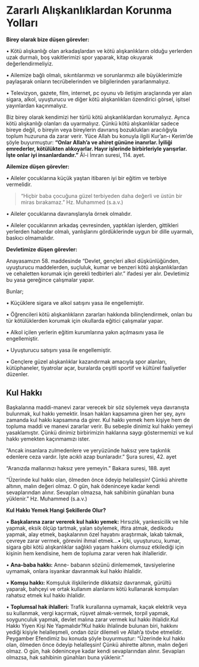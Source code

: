 # **Zararlı Alışkanlıklardan Korunma Yolları**

**Birey olarak bize düşen görevler:**

• Kötü alışkanlığı olan arkadaşlardan ve kötü alışkanlıkların olduğu yerlerden uzak durmalı, boş vakitlerimizi spor yaparak, kitap okuyarak değerlendirmeliyiz.

• Ailemize bağlı olmalı, sıkıntılarımızı ve sorunlarımızı aile büyüklerimizle paylaşarak onların tecrübelerinden ve bilgilerinden yararlanmalıyız.

• Televizyon, gazete, film, internet, pc oyunu vb iletişim araçlarında yer alan sigara, alkol, uyuşturucu ve diğer kötü alışkanlıkları özendirici görsel, işitsel yayınlardan kaçınmalıyız.

Biz birey olarak kendimizi her türlü kötü alışkanlıklardan korumalıyız. Ayrıca kötü alışkanlığı olanları da uyarmalıyız. Çünkü kötü alışkanlıklar sadece bireye değil, o bireyin veya bireylerin davranış bozuklukları aracılığıyla toplum huzuruna da zarar verir. Yüce Allah bu konuyla ilgili Kur’an-ı Kerim’de şöyle buyurmuştur: **“Onlar Allah’a ve ahiret gününe inanırlar. İyiliği emrederler, kötülükten alıkoyarlar. Hayır işlerinde birbirleriyle yarışırlar. İşte onlar iyi insanlardandır.”** Âl-i İmran suresi, 114. ayet.

**Ailemize düşen görevler:**

• Aileler çocuklarına küçük yaştan itibaren iyi bir eğitim ve terbiye vermelidir.

> “Hiçbir baba çocuğuna güzel terbiyeden daha değerli ve üstün bir miras bırakamaz.” Hz. Muhammed (s.a.v.)

• Aileler çocuklarına davranışlarıyla örnek olmalıdır.

• Aileler çocuklarının arkadaş çevresinden, yaptıkları işlerden, gittikleri yerlerden haberdar olmalı, yanlışlarını gördüklerinde uygun bir dille uyarmalı, baskıcı olmamalıdır.

**Devletimize düşen görevler:**

Anayasamızın 58. maddesinde “Devlet, gençleri alkol düşkünlüğünden, uyuşturucu maddelerden, suçluluk, kumar ve benzeri kötü alışkanlıklardan ve cehaletten korumak için gerekli tedbirleri alır.” ifadesi yer alır. Devletimiz bu yasa gereğince çalışmalar yapar.

Bunlar;

• Küçüklere sigara ve alkol satışını yasa ile engellemiştir.

• Öğrencileri kötü alışkanlıkların zararları hakkında bilinçlendirmek, onları bu tür kötülüklerden korumak için okullarda eğitici çalışmalar yapar.

• Alkol içilen yerlerin eğitim kurumlarına yakın açılmasını yasa ile engellemiştir.

• Uyuşturucu satışını yasa ile engellemiştir.

• Gençlere güzel alışkanlıklar kazandırmak amacıyla spor alanları, kütüphaneler, tiyatrolar açar, buralarda çeşitli sportif ve kültürel faaliyetler düzenler.

## **Kul Hakkı**

Başkalarına maddi-manevi zarar verecek bir söz söylemek veya davranışta bulunmak, kul hakkı yemektir. İnsan hakları kapsamına giren her şey, aynı zamanda kul hakkı kapsamına da girer. Kul hakkı yemek hem kişiye hem de topluma maddi ve manevi zararlar verir. Bu sebeple dinimiz kul hakkı yemeyi yasaklamıştır. Çünkü dinimiz birbirimizin haklarına saygı göstermemizi ve kul hakkı yemekten kaçınmamızı ister.

“Ancak insanlara zulmedenlere ve yeryüzünde haksız yere taşkınlık edenlere ceza vardır. İşte acıklı azap bunlaradır.”  Şura suresi, 42. ayet

“Aranızda mallarınızı haksız yere yemeyin.” Bakara suresi, 188. ayet

“Üzerinde kul hakkı olan, ölmeden önce ödeyip helalleşsin! Çünkü ahirette altının, malın değeri olmaz. O gün, hak ödeninceye kadar kendi sevaplarından alınır. Sevapları olmazsa, hak sahibinin günahları buna yüklenir.” Hz. Muhammed (s.a.v.)

**Kul Hakkı Yemek Hangi Şekillerde Olur?**

• **Başkalarına zarar vererek kul hakkı yemek:** Hırsızlık, yankesicilik ve hile yapmak, eksik ölçüp tartmak, yalan söylemek, iftira atmak, dedikodu yapmak, alay etmek, başkalarının özel hayatını araştırmak, lakab takmak, çevreye zarar vermek, görevini ihmal etmek…• İçki, uyuşturucu, kumar, sigara gibi kötü alışkanlıklar sağlıklı yaşam hakkını olumsuz etkilediği için kişinin hem kendisine, hem de topluma zarar veren hak ihlalleridir.

• **Ana-baba hakkı:** Anne- babanın sözünü dinlememek, tavsiyelerine uymamak, onlara isyankar davranmak kul hakkı ihlalidir.

• **Komşu hakkı:** Komşuluk ilişkilerinde dikkatsiz davranmak, gürültü yaparak, bahçeyi ve ortak kullanım alanlarını kötü kullanarak komşuları rahatsız etmek kul hakkı ihlalidir.

• **Toplumsal hak ihlalleri:** Trafik kurallarına uymamak, kaçak elektrik veya su kullanmak, vergi kaçırmak, rüşvet almak-vermek, torpil yapmak, soygunculuk yapmak, devlet malına zarar vermek kul hakkı ihlalidir.Kul Hakkı Yiyen Kişi Ne Yapmalıdır?Kul hakkı ihlalinde bulunan biri, hakkını yediği kişiyle helalleşmeli, ondan özür dilemeli ve Allah’a tövbe etmelidir. Peygamber Efendimiz bu konuda şöyle buyurmuştur: “Üzerinde kul hakkı olan, ölmeden önce ödeyip helalleşsin! Çünkü ahirette altının, malın değeri olmaz. O gün, hak ödeninceye kadar kendi sevaplarından alınır. Sevapları olmazsa, hak sahibinin günahları buna yüklenir.”
